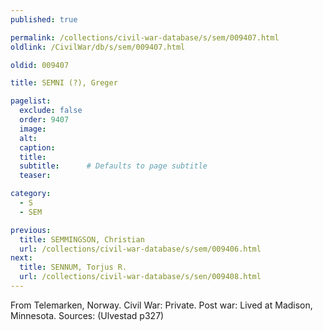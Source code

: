```yaml
---
published: true

permalink: /collections/civil-war-database/s/sem/009407.html
oldlink: /CivilWar/db/s/sem/009407.html

oldid: 009407

title: SEMNI (?), Greger

pagelist:
  exclude: false
  order: 9407
  image: 
  alt:
  caption:
  title:
  subtitle:      # Defaults to page subtitle
  teaser:

category: 
  - S 
  - SEM

previous:
  title: SEMMINGSON, Christian
  url: /collections/civil-war-database/s/sem/009406.html  
next:
  title: SENNUM, Torjus R.
  url: /collections/civil-war-database/s/sen/009408.html   
---
```

From Telemarken, Norway. Civil War: Private. Post war: Lived at Madison, Minnesota. Sources: (Ulvestad p327)